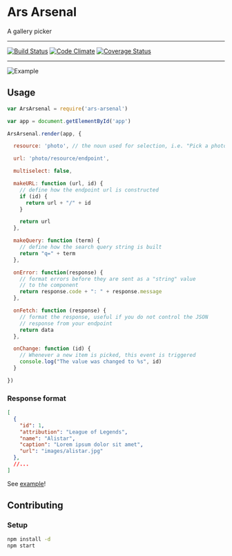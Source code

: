 # Ars Arsenal

A gallery picker

---

[![Build Status](https://travis-ci.org/vigetlabs/ars-arsenal.png?branch=master)](https://travis-ci.org/vigetlabs/ars-arsenal)
[![Code Climate](https://codeclimate.com/github/vigetlabs/ars-arsenal/badges/gpa.svg)](https://codeclimate.com/github/vigetlabs/ars-arsenal)
[![Coverage Status](https://coveralls.io/repos/vigetlabs/ars-arsenal/badge.png?branch=master)](https://coveralls.io/r/vigetlabs/ars-arsenal?branch=master)

---

![Example](http://f.cl.ly/items/2Z442e3B3o2D2k1j410I/ars.gif)

## Usage

```javascript
var ArsArsenal = require('ars-arsenal')

var app = document.getElementById('app')

ArsArsenal.render(app, {

  resource: 'photo', // the noun used for selection, i.e. "Pick a photo"

  url: 'photo/resource/endpoint',

  multiselect: false,

  makeURL: function (url, id) {
    // define how the endpoint url is constructed
    if (id) {
      return url + "/" + id
    }

    return url
  },

  makeQuery: function (term) {
    // define how the search query string is built
    return "q=" + term
  },

  onError: function(response) {
    // format errors before they are sent as a "string" value
    // to the component
    return response.code + ": " + response.message
  },

  onFetch: function (response) {
    // format the response, useful if you do not control the JSON
    // response from your endpoint
    return data
  },

  onChange: function (id) {
    // Whenever a new item is picked, this event is triggered
    console.log("The value was changed to %s", id)
  }

})
```

### Response format

```json
[
  {
    "id": 1,
    "attribution": "League of Legends",
    "name": "Alistar",
    "caption": "Lorem ipsum dolor sit amet",
    "url": "images/alistar.jpg"
  },
  //...
]
```

See [example](https://github.com/vigetlabs/ars-arsenal/tree/master/example)!


## Contributing

### Setup

```bash
npm install -d
npm start
```
